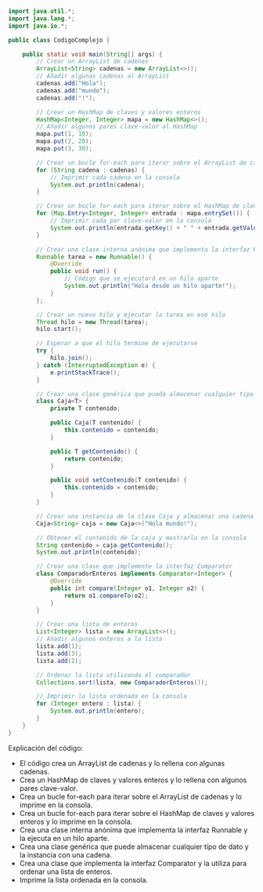 ```java
import java.util.*;
import java.lang.*;
import java.io.*;

public class CodigoComplejo {

    public static void main(String[] args) {
        // Crear un ArrayList de cadenas
        ArrayList<String> cadenas = new ArrayList<>();
        // Añadir algunas cadenas al ArrayList
        cadenas.add("Hola");
        cadenas.add("mundo");
        cadenas.add("!");

        // Crear un HashMap de claves y valores enteros
        HashMap<Integer, Integer> mapa = new HashMap<>();
        // Añadir algunos pares clave-valor al HashMap
        mapa.put(1, 10);
        mapa.put(2, 20);
        mapa.put(3, 30);

        // Crear un bucle for-each para iterar sobre el ArrayList de cadenas
        for (String cadena : cadenas) {
            // Imprimir cada cadena en la consola
            System.out.println(cadena);
        }

        // Crear un bucle for-each para iterar sobre el HashMap de claves y valores enteros
        for (Map.Entry<Integer, Integer> entrada : mapa.entrySet()) {
            // Imprimir cada par clave-valor en la consola
            System.out.println(entrada.getKey() + " " + entrada.getValue());
        }

        // Crear una clase interna anónima que implementa la interfaz Runnable
        Runnable tarea = new Runnable() {
            @Override
            public void run() {
                // Código que se ejecutará en un hilo aparte
                System.out.println("Hola desde un hilo aparte!");
            }
        };

        // Crear un nuevo hilo y ejecutar la tarea en ese hilo
        Thread hilo = new Thread(tarea);
        hilo.start();

        // Esperar a que el hilo termine de ejecutarse
        try {
            hilo.join();
        } catch (InterruptedException e) {
            e.printStackTrace();
        }

        // Crear una clase genérica que pueda almacenar cualquier tipo de dato
        class Caja<T> {
            private T contenido;

            public Caja(T contenido) {
                this.contenido = contenido;
            }

            public T getContenido() {
                return contenido;
            }

            public void setContenido(T contenido) {
                this.contenido = contenido;
            }
        }

        // Crear una instancia de la clase Caja y almacenar una cadena en ella
        Caja<String> caja = new Caja<>("Hola mundo!");

        // Obtener el contenido de la caja y mostrarlo en la consola
        String contenido = caja.getContenido();
        System.out.println(contenido);

        // Crear una clase que implemente la interfaz Comparator
        class ComparadorEnteros implements Comparator<Integer> {
            @Override
            public int compare(Integer o1, Integer o2) {
                return o1.compareTo(o2);
            }
        }

        // Crear una lista de enteros
        List<Integer> lista = new ArrayList<>();
        // Añadir algunos enteros a la lista
        lista.add(1);
        lista.add(3);
        lista.add(2);

        // Ordenar la lista utilizando el comparador
        Collections.sort(lista, new ComparadorEnteros());

        // Imprimir la lista ordenada en la consola
        for (Integer entero : lista) {
            System.out.println(entero);
        }
    }
}
```

Explicación del código:

* El código crea un ArrayList de cadenas y lo rellena con algunas cadenas.
* Crea un HashMap de claves y valores enteros y lo rellena con algunos pares clave-valor.
* Crea un bucle for-each para iterar sobre el ArrayList de cadenas y lo imprime en la consola.
* Crea un bucle for-each para iterar sobre el HashMap de claves y valores enteros y lo imprime en la consola.
* Crea una clase interna anónima que implementa la interfaz Runnable y la ejecuta en un hilo aparte.
* Crea una clase genérica que puede almacenar cualquier tipo de dato y la instancia con una cadena.
* Crea una clase que implementa la interfaz Comparator y la utiliza para ordenar una lista de enteros.
* Imprime la lista ordenada en la consola.